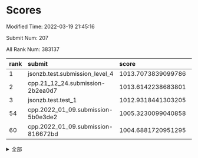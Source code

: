 # Scores

Modified Time: 2022-03-19 21:45:16

Submit Num: 207

All Rank Num: 383137

| rank |               submit               |       score        |       sigma        | pk_num |
| :--- | :--------------------------------- | :----------------- | :----------------- | :----- |
| 1    | jsonzb.test.submission_level_4     | 1013.7073839099786 | 0.7994273817509897 | 7401   |
| 2    | cpp.21_12_24.submission-2b2ea0d7   | 1013.6142238683801 | 0.781024429137133  | 7408   |
| 3    | jsonzb.test.test_1                 | 1012.9318441303205 | 0.7841822782648306 | 7405   |
| 54   | cpp.2022_01_09.submission-5b0e3de2 | 1005.3230099040858 | 0.7205256739172745 | 7407   |
| 60   | cpp.2022_01_09.submission-816672bd | 1004.6881720951295 | 0.7190999772921217 | 7400   |


<details>
<summary>全部</summary>

| rank |                 submit                 |       score        |       sigma        | pk_num |
| :--- | :------------------------------------- | :----------------- | :----------------- | :----- |
| 1    | jsonzb.test.submission_level_4         | 1013.7073839099786 | 0.7994273817509897 | 7401   |
| 2    | cpp.21_12_24.submission-2b2ea0d7       | 1013.6142238683801 | 0.781024429137133  | 7408   |
| 3    | jsonzb.test.test_1                     | 1012.9318441303205 | 0.7841822782648306 | 7405   |
| 4    | gobigger.level_3.submission_level_3_46 | 1012.2505872935214 | 0.7965685641944368 | 7405   |
| 5    | gobigger.level_3.submission_level_3_44 | 1011.5960281931602 | 0.7826873337146139 | 7404   |
| 6    | gobigger.level_3.submission_level_3_43 | 1011.3704046275244 | 0.7632315598123138 | 7408   |
| 7    | gobigger.level_3.submission_level_3_37 | 1011.3263453615104 | 0.7587008408134749 | 7401   |
| 8    | gobigger.level_3.submission_level_3_25 | 1011.1646254495323 | 0.7590729534550918 | 7403   |
| 9    | gobigger.level_3.submission_level_3_40 | 1011.0581143222175 | 0.7732818420941745 | 7401   |
| 10   | gobigger.level_3.submission_level_3_14 | 1010.9626275208424 | 0.7590183942439491 | 7403   |
| 11   | gobigger.level_3.submission_level_3_28 | 1010.8622730358237 | 0.8008826870771131 | 7406   |
| 12   | gobigger.level_3.submission_level_3_42 | 1010.7501442650998 | 0.7552367152577987 | 7401   |
| 13   | gobigger.level_3.submission_level_3_49 | 1010.653686600065  | 0.7868997702339778 | 7404   |
| 14   | gobigger.level_3.submission_level_3_36 | 1010.620851274172  | 0.7703904573871387 | 7402   |
| 15   | gobigger.level_3.submission_level_3_1  | 1010.5878677592741 | 0.7523692048341297 | 7399   |
| 16   | gobigger.level_3.submission_level_3_15 | 1010.549474609998  | 0.7615677017436027 | 7410   |
| 17   | gobigger.level_3.submission_level_3_6  | 1010.5274051863494 | 0.7721906629745326 | 7407   |
| 18   | gobigger.level_3.submission_level_3_20 | 1010.5100752564784 | 0.7571909708718568 | 7406   |
| 19   | gobigger.level_3.submission_level_3_35 | 1010.4548683482992 | 0.7434225592675539 | 7401   |
| 20   | gobigger.level_3.submission_level_3_29 | 1010.4206230898042 | 0.7613083480021053 | 7404   |
| 21   | gobigger.level_3.submission_level_3_33 | 1010.3446513650653 | 0.7476182532716998 | 7402   |
| 22   | gobigger.level_3.submission_level_3_19 | 1010.3277526624415 | 0.7494674502616421 | 7408   |
| 23   | gobigger.level_3.submission_level_3_21 | 1010.2416320435395 | 0.7684708439815552 | 7405   |
| 24   | gobigger.level_3.submission_level_3_7  | 1010.2313093454825 | 0.7670388265365813 | 7405   |
| 25   | gobigger.level_3.submission_level_3_27 | 1010.2154582529381 | 0.7514187438525995 | 7407   |
| 26   | gobigger.level_3.submission_level_3_5  | 1010.0757526500721 | 0.7582913539514647 | 7403   |
| 27   | gobigger.level_3.submission_level_3_32 | 1009.8785610331536 | 0.7527121048227018 | 7405   |
| 28   | gobigger.level_3.submission_level_3_16 | 1009.8658462834944 | 0.7533527417852321 | 7409   |
| 29   | gobigger.level_3.submission_level_3_4  | 1009.8526728888882 | 0.7419068412011133 | 7404   |
| 30   | gobigger.level_3.submission_level_3_23 | 1009.7571844871111 | 0.7581800407045933 | 7405   |
| 31   | gobigger.level_3.submission_level_3_3  | 1009.7382501078432 | 0.7684388841159512 | 7400   |
| 32   | gobigger.level_3.submission_level_3_26 | 1009.7005076870344 | 0.7549777410380935 | 7402   |
| 33   | gobigger.level_3.submission_level_3_30 | 1009.6378864091977 | 0.7643341779106771 | 7402   |
| 34   | gobigger.level_3.submission_level_3_18 | 1009.6174584307687 | 0.7487766731076336 | 7401   |
| 35   | gobigger.level_3.submission_level_3_0  | 1009.6145471228187 | 0.7317658859967    | 7407   |
| 36   | gobigger.level_3.submission_level_3_38 | 1009.6103138500389 | 0.7337218953815834 | 7413   |
| 37   | gobigger.level_3.submission_level_3_45 | 1009.4308200841748 | 0.7541104157306915 | 7398   |
| 38   | gobigger.level_3.submission_level_3_41 | 1009.4118811646077 | 0.7519045445718021 | 7399   |
| 39   | gobigger.level_3.submission_level_3_9  | 1009.3800852323578 | 0.7777335865078971 | 7399   |
| 40   | gobigger.level_3.submission_level_3_34 | 1009.3306631760179 | 0.749278368940105  | 7405   |
| 41   | gobigger.level_3.submission_level_3_12 | 1009.315356414389  | 0.7525462693284982 | 7404   |
| 42   | gobigger.level_3.submission_level_3_47 | 1009.2849261931624 | 0.7624957180435701 | 7408   |
| 43   | gobigger.level_3.submission_level_3_22 | 1009.2402116454648 | 0.7414220092909721 | 7404   |
| 44   | gobigger.level_3.submission_level_3_31 | 1009.2175158852201 | 0.7566110908917248 | 7401   |
| 45   | gobigger.level_3.submission_level_3_13 | 1009.2162370771217 | 0.7497147619372112 | 7409   |
| 46   | gobigger.level_3.submission_level_3_8  | 1009.0850414866085 | 0.7565659953529216 | 7411   |
| 47   | gobigger.level_3.submission_level_3_24 | 1009.0617900942103 | 0.7773033692362864 | 7408   |
| 48   | gobigger.level_3.submission_level_3_10 | 1009.0118002147639 | 0.7397221881683947 | 7406   |
| 49   | gobigger.level_3.submission_level_3_48 | 1008.9820110029664 | 0.7614479519866717 | 7399   |
| 50   | gobigger.level_3.submission_level_3_17 | 1008.9118023445075 | 0.7457387856874679 | 7404   |
| 51   | gobigger.level_3.submission_level_3_11 | 1008.7120755501281 | 0.755720376835658  | 7403   |
| 52   | gobigger.level_3.submission_level_3_2  | 1008.5296183318247 | 0.772719573483416  | 7403   |
| 53   | gobigger.level_3.submission_level_3_39 | 1008.3604592060736 | 0.7331037671054065 | 7411   |
| 54   | cpp.2022_01_09.submission-5b0e3de2     | 1005.3230099040858 | 0.7205256739172745 | 7407   |
| 55   | gobigger.level_1.submission_level_1_25 | 1005.0849696877264 | 0.7202762691788231 | 7405   |
| 56   | gobigger.level_1.submission_level_1_3  | 1005.0634070082563 | 0.7171039773423838 | 7405   |
| 57   | gobigger.level_1.submission_level_1_39 | 1004.944822200233  | 0.7418591798389861 | 7408   |
| 58   | gobigger.level_1.submission_level_1_43 | 1004.9246871301735 | 0.7092995894720671 | 7403   |
| 59   | gobigger.level_1.submission_level_1_46 | 1004.7915325482497 | 0.7145992206028378 | 7399   |
| 60   | cpp.2022_01_09.submission-816672bd     | 1004.6881720951295 | 0.7190999772921217 | 7400   |
| 61   | gobigger.level_1.submission_level_1_16 | 1004.4934753528903 | 0.7228351503796139 | 7407   |
| 62   | gobigger.level_1.submission_level_1_14 | 1004.4261030823899 | 0.7202203454310411 | 7401   |
| 63   | gobigger.level_1.submission_level_1_0  | 1004.2942968418381 | 0.7295436250899417 | 7404   |
| 64   | gobigger.level_1.submission_level_1_7  | 1004.2141068660139 | 0.7214833103445392 | 7405   |
| 65   | gobigger.level_1.submission_level_1_48 | 1004.1750543717312 | 0.7212201167321962 | 7404   |
| 66   | gobigger.level_1.submission_level_1_29 | 1004.1008019009756 | 0.7261004283678891 | 7403   |
| 67   | gobigger.level_1.submission_level_1_36 | 1004.0803829333437 | 0.7263224800689172 | 7400   |
| 68   | gobigger.level_1.submission_level_1_41 | 1004.0763906851046 | 0.7231577835930595 | 7400   |
| 69   | gobigger.level_1.submission_level_1_23 | 1004.021529434688  | 0.7201730844357522 | 7402   |
| 70   | gobigger.level_1.submission_level_1_35 | 1003.8840991408673 | 0.7178817534185078 | 7397   |
| 71   | gobigger.level_1.submission_level_1_5  | 1003.8339216650737 | 0.7109587045227629 | 7405   |
| 72   | gobigger.level_1.submission_level_1_45 | 1003.8284896816017 | 0.7188391918460559 | 7404   |
| 73   | gobigger.level_1.submission_level_1_32 | 1003.7945220666184 | 0.7085060376551747 | 7406   |
| 74   | gobigger.level_1.submission_level_1_38 | 1003.6797514167175 | 0.7137789400785143 | 7402   |
| 75   | gobigger.level_1.submission_level_1_49 | 1003.6341615717467 | 0.7097579768244989 | 7406   |
| 76   | gobigger.level_1.submission_level_1_20 | 1003.5917463309155 | 0.7154364737238744 | 7401   |
| 77   | gobigger.level_1.submission_level_1_42 | 1003.5052290043744 | 0.7172646186745005 | 7403   |
| 78   | gobigger.level_1.submission_level_1_18 | 1003.4271735033414 | 0.719223888773185  | 7404   |
| 79   | gobigger.level_1.submission_level_1_1  | 1003.3370220824731 | 0.7114453537180854 | 7403   |
| 80   | gobigger.level_1.submission_level_1_34 | 1003.1995568376444 | 0.7229349655106846 | 7402   |
| 81   | gobigger.level_1.submission_level_1_28 | 1003.1833897479818 | 0.7156329333255265 | 7404   |
| 82   | gobigger.level_1.submission_level_1_37 | 1003.1145646164673 | 0.710348480167875  | 7404   |
| 83   | gobigger.level_1.submission_level_1_40 | 1003.0951006044827 | 0.7182985624226796 | 7402   |
| 84   | gobigger.level_1.submission_level_1_30 | 1003.0250084894834 | 0.7155489825339247 | 7406   |
| 85   | gobigger.level_1.submission_level_1_47 | 1002.9723598054079 | 0.7105697976949175 | 7407   |
| 86   | gobigger.level_1.submission_level_1_13 | 1002.916735076085  | 0.7128565072575055 | 7403   |
| 87   | gobigger.level_1.submission_level_1_21 | 1002.8083472819296 | 0.7106218606421328 | 7400   |
| 88   | gobigger.level_1.submission_level_1_2  | 1002.8078271024423 | 0.7138194814351764 | 7405   |
| 89   | gobigger.level_1.submission_level_1_11 | 1002.7877179267667 | 0.7135516933989912 | 7402   |
| 90   | gobigger.level_1.submission_level_1_27 | 1002.7412966700766 | 0.7226921599513731 | 7403   |
| 91   | gobigger.level_1.submission_level_1_24 | 1002.6736140359094 | 0.7160716105782748 | 7402   |
| 92   | gobigger.level_1.submission_level_1_22 | 1002.6573540587777 | 0.7015845338152021 | 7401   |
| 93   | gobigger.level_1.submission_level_1_33 | 1002.6425257261886 | 0.7060397797028964 | 7399   |
| 94   | gobigger.level_1.submission_level_1_44 | 1002.5305229025965 | 0.7197450396742994 | 7408   |
| 95   | gobigger.level_1.submission_level_1_8  | 1002.507805186624  | 0.716853175162131  | 7409   |
| 96   | gobigger.level_1.submission_level_1_17 | 1002.5076909715764 | 0.7192707793136914 | 7397   |
| 97   | gobigger.level_1.submission_level_1_9  | 1002.4016882980021 | 0.7065199729730335 | 7398   |
| 98   | gobigger.level_1.submission_level_1_10 | 1002.3065747797122 | 0.7158477240525986 | 7401   |
| 99   | gobigger.level_1.submission_level_1_6  | 1002.216892474253  | 0.7116771013518911 | 7402   |
| 100  | gobigger.level_1.submission_level_1_19 | 1002.1317172499179 | 0.704743751578432  | 7400   |
| 101  | gobigger.level_1.submission_level_1_4  | 1002.119512296732  | 0.7283009741542624 | 7406   |
| 102  | gobigger.level_1.submission_level_1_12 | 1002.1184923156095 | 0.708000469954842  | 7401   |
| 103  | gobigger.level_1.submission_level_1_31 | 1001.9152366374761 | 0.7148805693734254 | 7409   |
| 104  | gobigger.level_1.submission_level_1_15 | 1001.9066861096339 | 0.7089868907345126 | 7408   |
| 105  | gobigger.level_1.submission_level_1_26 | 1001.7135551421424 | 0.7151076732482754 | 7399   |
| 106  | gobigger.random.submission_random_8    | 997.3844453512917  | 0.6978442653129094 | 7402   |
| 107  | gobigger.random.submission_random_5    | 997.24261595052    | 0.7111745309945491 | 7401   |
| 108  | gobigger.random.submission_random_46   | 997.225153736475   | 0.7062292194841782 | 7412   |
| 109  | gobigger.random.submission_random_3    | 997.1717377616944  | 0.7055943268713927 | 7405   |
| 110  | gobigger.random.submission_random_22   | 996.8713230192129  | 0.7116515279327784 | 7408   |
| 111  | gobigger.random.submission_random_16   | 996.8014276789097  | 0.7118726694548075 | 7403   |
| 112  | gobigger.random.submission_random_36   | 996.6643155838328  | 0.7141400963920054 | 7407   |
| 113  | gobigger.random.submission_random_13   | 996.6452619318387  | 0.722746046194374  | 7400   |
| 114  | gobigger.random.submission_random_28   | 996.6338189166622  | 0.7046345582299338 | 7403   |
| 115  | gobigger.random.submission_random_37   | 996.6157770223218  | 0.7198413704514829 | 7404   |
| 116  | gobigger.random.submission_random_26   | 996.5910296457005  | 0.7155016948767847 | 7406   |
| 117  | gobigger.random.submission_random_2    | 996.4608236434666  | 0.7027951596068357 | 7407   |
| 118  | gobigger.random.submission_random_49   | 996.3937473642338  | 0.713220663889053  | 7404   |
| 119  | gobigger.random.submission_random_17   | 996.3761433810137  | 0.6990742495164036 | 7399   |
| 120  | gobigger.random.submission_random_20   | 996.3596866913286  | 0.7113350999319324 | 7408   |
| 121  | gobigger.random.submission_random_45   | 996.336283933737   | 0.7083624033854601 | 7401   |
| 122  | gobigger.random.submission_random_9    | 996.3129545326922  | 0.7011611383064006 | 7400   |
| 123  | gobigger.random.submission_random_11   | 996.1736224975167  | 0.7257292100314828 | 7406   |
| 124  | gobigger.random.submission_random_1    | 996.1730882014327  | 0.704325062408191  | 7403   |
| 125  | gobigger.random.submission_random_7    | 996.1620436990544  | 0.7089502132284821 | 7403   |
| 126  | gobigger.random.submission_random_0    | 996.1433323834967  | 0.7167696362392469 | 7407   |
| 127  | gobigger.random.submission_random_38   | 996.1119297152233  | 0.7264993143504388 | 7403   |
| 128  | gobigger.random.submission_random_31   | 996.108748857869   | 0.7206814213032188 | 7400   |
| 129  | gobigger.random.submission_random_32   | 996.0214694644584  | 0.7102321354374139 | 7409   |
| 130  | gobigger.random.submission_random_47   | 995.9885543092184  | 0.722931298283093  | 7403   |
| 131  | gobigger.random.submission_random_23   | 995.9741505137057  | 0.7255651190582227 | 7407   |
| 132  | gobigger.random.submission_random_39   | 995.9737714148458  | 0.7324111939824305 | 7406   |
| 133  | gobigger.random.submission_random_43   | 995.9712660229272  | 0.7227061994283626 | 7402   |
| 134  | gobigger.random.submission_random_27   | 995.9407847971622  | 0.7121918787229563 | 7405   |
| 135  | gobigger.random.submission_random_40   | 995.8033368819695  | 0.7291960639107005 | 7404   |
| 136  | gobigger.random.submission_random_21   | 995.7866578120297  | 0.7235083817059474 | 7406   |
| 137  | gobigger.random.submission_random_42   | 995.7640540937797  | 0.7128297687314592 | 7397   |
| 138  | gobigger.random.submission_random_19   | 995.7466181724965  | 0.7233449982139202 | 7406   |
| 139  | gobigger.random.submission_random_33   | 995.6813262914704  | 0.7062664267646231 | 7408   |
| 140  | gobigger.random.submission_random_6    | 995.6450566883054  | 0.7038296799610199 | 7400   |
| 141  | gobigger.random.submission_random_25   | 995.6094213376126  | 0.7080370457921631 | 7401   |
| 142  | gobigger.random.submission_random_41   | 995.5882662229494  | 0.6990892246240624 | 7403   |
| 143  | gobigger.random.submission_random_34   | 995.5721408123037  | 0.7025315075593345 | 7401   |
| 144  | gobigger.random.submission_random_12   | 995.4791360555143  | 0.7353170135768566 | 7404   |
| 145  | gobigger.random.submission_random_18   | 995.4496451842799  | 0.7108307861716855 | 7401   |
| 146  | gobigger.random.submission_random_44   | 995.4148789415636  | 0.7303997571511671 | 7398   |
| 147  | gobigger.random.submission_random_24   | 995.3991359823733  | 0.7175449460844692 | 7408   |
| 148  | gobigger.random.submission_random_30   | 995.2414093042918  | 0.7123826028614051 | 7407   |
| 149  | gobigger.random.submission_random_14   | 995.2116044034057  | 0.7126663261329886 | 7400   |
| 150  | gobigger.random.submission_random_29   | 995.0081582229252  | 0.7076930444502383 | 7402   |
| 151  | gobigger.random.submission_random_15   | 995.0042411233749  | 0.7268431086951275 | 7406   |
| 152  | gobigger.random.submission_random_10   | 994.994993547144   | 0.7250797911395429 | 7399   |
| 153  | gobigger.random.submission_random_35   | 994.766215959636   | 0.7221174633244571 | 7406   |
| 154  | gobigger.random.submission_random_48   | 994.6131044326792  | 0.7258834344657109 | 7406   |
| 155  | gobigger.random.submission_random_4    | 994.5024476404657  | 0.7303882897879072 | 7405   |
| 156  | gobigger.level_2.submission_level_2_22 | 993.693985907437   | 0.7329938026461137 | 7406   |
| 157  | gobigger.level_2.submission_level_2_19 | 993.5721352493575  | 0.7443205296190188 | 7405   |
| 158  | gobigger.level_2.submission_level_2_28 | 993.3790088397417  | 0.7303749627415427 | 7403   |
| 159  | gobigger.level_2.submission_level_2_45 | 993.2671093367777  | 0.745890778974774  | 7403   |
| 160  | gobigger.level_2.submission_level_2_39 | 993.235904477588   | 0.739063327721903  | 7403   |
| 161  | gobigger.level_2.submission_level_2_21 | 993.2206237350367  | 0.7364062858794529 | 7395   |
| 162  | gobigger.level_2.submission_level_2_13 | 993.021324283904   | 0.7334414403736631 | 7404   |
| 163  | gobigger.level_2.submission_level_2_30 | 993.0124478005491  | 0.7389469083034789 | 7401   |
| 164  | gobigger.level_2.submission_level_2_9  | 992.950820304838   | 0.757740881499648  | 7402   |
| 165  | gobigger.level_2.submission_level_2_38 | 992.9482931597561  | 0.7272813490485135 | 7397   |
| 166  | gobigger.level_2.submission_level_2_46 | 992.8679524486392  | 0.7462925576423587 | 7402   |
| 167  | gobigger.level_2.submission_level_2_34 | 992.7973840779856  | 0.755311646520739  | 7402   |
| 168  | gobigger.level_2.submission_level_2_5  | 992.6856813380272  | 0.7414342753206874 | 7399   |
| 169  | gobigger.level_2.submission_level_2_4  | 992.6449752522118  | 0.7219996952941443 | 7406   |
| 170  | gobigger.level_2.submission_level_2_15 | 992.5581056656941  | 0.754237544417414  | 7404   |
| 171  | gobigger.level_2.submission_level_2_8  | 992.3703710165242  | 0.742202248339256  | 7402   |
| 172  | gobigger.level_2.submission_level_2_49 | 992.3490759716867  | 0.747239080003563  | 7404   |
| 173  | gobigger.level_2.submission_level_2_42 | 992.3222485954133  | 0.7242012920744557 | 7401   |
| 174  | gobigger.level_2.submission_level_2_23 | 992.2927846964383  | 0.742083246979882  | 7406   |
| 175  | gobigger.level_2.submission_level_2_20 | 992.23434179892    | 0.7475648895690384 | 7403   |
| 176  | gobigger.level_2.submission_level_2_37 | 992.1988258349049  | 0.7562129059507728 | 7402   |
| 177  | gobigger.level_2.submission_level_2_29 | 992.1891521807728  | 0.7518750219292997 | 7403   |
| 178  | gobigger.level_2.submission_level_2_48 | 992.1821945419226  | 0.7422761336708229 | 7404   |
| 179  | gobigger.level_2.submission_level_2_11 | 992.1527681783344  | 0.744085716972502  | 7402   |
| 180  | gobigger.level_2.submission_level_2_33 | 992.097720457495   | 0.737449551573052  | 7402   |
| 181  | gobigger.level_2.submission_level_2_35 | 992.0860023337091  | 0.7429499292330367 | 7404   |
| 182  | gobigger.level_2.submission_level_2_26 | 992.0029654257456  | 0.7495676440822591 | 7405   |
| 183  | gobigger.level_2.submission_level_2_10 | 991.9566780506641  | 0.738957103065193  | 7403   |
| 184  | gobigger.level_2.submission_level_2_41 | 991.9361587595531  | 0.747486602890816  | 7407   |
| 185  | gobigger.level_2.submission_level_2_1  | 991.8228247169945  | 0.7318078620712535 | 7408   |
| 186  | gobigger.level_2.submission_level_2_32 | 991.8046016517586  | 0.7528674520149785 | 7401   |
| 187  | gobigger.level_2.submission_level_2_40 | 991.7941193008977  | 0.7373767054829599 | 7405   |
| 188  | gobigger.level_2.submission_level_2_31 | 991.7730276455686  | 0.7371164493871271 | 7399   |
| 189  | gobigger.level_2.submission_level_2_7  | 991.7724635994468  | 0.7625322706590862 | 7400   |
| 190  | gobigger.level_2.submission_level_2_3  | 991.6671723833247  | 0.7507482441641106 | 7398   |
| 191  | gobigger.level_2.submission_level_2_25 | 991.5591238193642  | 0.7539567879346274 | 7402   |
| 192  | gobigger.level_2.submission_level_2_18 | 991.5187815450755  | 0.7582207276403723 | 7405   |
| 193  | gobigger.level_2.submission_level_2_17 | 991.4094709610497  | 0.7590389221216547 | 7404   |
| 194  | gobigger.level_2.submission_level_2_2  | 991.3403218521912  | 0.7554742745636499 | 7409   |
| 195  | gobigger.level_2.submission_level_2_43 | 991.3064144921588  | 0.7459965722483001 | 7406   |
| 196  | gobigger.level_2.submission_level_2_36 | 991.1485936137414  | 0.7318599040530777 | 7403   |
| 197  | gobigger.level_2.submission_level_2_0  | 991.1282132631835  | 0.751698429323831  | 7406   |
| 198  | gobigger.level_2.submission_level_2_16 | 991.0997790607427  | 0.7783213426015994 | 7407   |
| 199  | gobigger.level_2.submission_level_2_12 | 991.0676054440399  | 0.7545090964994392 | 7400   |
| 200  | gobigger.level_2.submission_level_2_44 | 991.0420938758735  | 0.7662982195849734 | 7402   |
| 201  | gobigger.level_2.submission_level_2_47 | 991.0237102881656  | 0.7444527580435906 | 7404   |
| 202  | gobigger.level_2.submission_level_2_6  | 991.0216691171447  | 0.7573546386607292 | 7400   |
| 203  | gobigger.level_2.submission_level_2_14 | 990.7247986727996  | 0.7638109387889108 | 7408   |
| 204  | gobigger.level_2.submission_level_2_24 | 990.5149050445718  | 0.7793778205949304 | 7406   |
| 205  | gobigger.level_2.submission_level_2_27 | 989.8832574551817  | 0.7908943700161    | 7406   |
| 206  | gobigger.none.submission_none_0        | 977.0615432293574  | 1.3621614375520734 | 7407   |
| 207  | gobigger.none.submission_none_1        | 974.9262719436603  | 1.5935023833283075 | 7402   |

</details>
